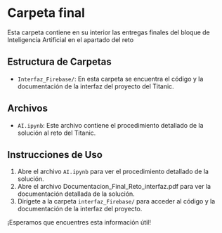 # Carpeta final

Esta carpeta contiene en su interior las entregas finales del bloque de Inteligencia Artificial en el apartado del reto

## Estructura de Carpetas

- `Interfaz_Firebase/`: En esta carpeta se encuentra el código y la documentación de la interfaz del proyecto del Titanic.

## Archivos

- `AI.ipynb`: Este archivo contiene el procedimiento detallado de la solución al reto del Titanic.

## Instrucciones de Uso

1. Abre el archivo `AI.ipynb` para ver el procedimiento detallado de la solución.
2. Abre el archivo Documentacion_Final_Reto_interfaz.pdf para ver la documentación detallada de la solución.
2. Dirígete a la carpeta `interfaz_Firebase/` para acceder al código y la documentación de la interfaz del proyecto.

¡Esperamos que encuentres esta información útil!
